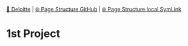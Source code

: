[📁 Deloitte](../deloitte.md) | [🌐 Page Structure GitHub](/2cu.atlassian.net/wiki/spaces/CCU/pages/400000117/1st-project.md) | [🌐 Page Structure local SymLink](./1st-project.page.md)

# 1st Project
